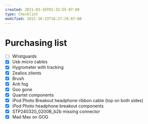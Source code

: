 ```yaml
---
created: 2021-03-16T01:32:55-07:00
type: Checklist
modified: 2021-10-23T18:27:29-07:00
---
```


# Purchasing list

- [ ] Wristguards
- [x] Usb micro cables
- [x] Hygrometer with tracking
- [x] Zealios zilents
- [x] Brush
- [x] Anti fog
- [x] Goo gone
- [x] Quartet components
- [x] iPod Photo Breakout headphone ribbon cable (top on both sides)
- [x] iPod Photo headphone breakout components
- [x] STP240320_0200B_b2b missing connector
- [x] Mad Max on GOG
